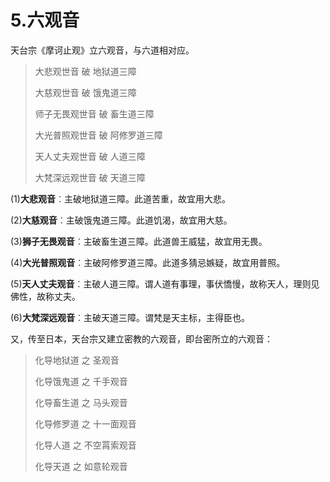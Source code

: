 # 5.六观音

天台宗《摩诃止观》立六观音，与六道相对应。

> 大悲观世音 破 地狱道三障
>
> 大慈观世音 破 饿鬼道三障
>
> 师子无畏观世音 破 畜生道三障
>
> 大光普照观世音 破 阿修罗道三障
>
> 天人丈夫观世音 破 人道三障
>
> 大梵深远观世音 破 天道三障

\(1\)**大悲观音**︰主破地狱道三障。此道苦重，故宜用大悲。

\(2\)**大慈观音**︰主破饿鬼道三障。此道饥渴，故宜用大慈。

\(3\)**狮子无畏观音**︰主破畜生道三障。此道兽王威猛，故宜用无畏。

\(4\)**大光普照观音**︰主破阿修罗道三障。此道多猜忌嫉疑，故宜用普照。

\(5\)**天人丈夫观音**︰主破人道三障。谓人道有事理，事伏憍慢，故称天人，理则见佛性，故称丈夫。

\(6\)**大梵深远观音**︰主破天道三障。谓梵是天主标，主得臣也。

又，传至日本，天台宗又建立密教的六观音，即台密所立的六观音：

> 化导地狱道 之 圣观音
>
> 化导饿鬼道 之 千手观音
>
> 化导畜生道 之 马头观音
>
> 化导修罗道 之 十一面观音
>
> 化导人道 之 不空罥索观音
>
> 化导天道 之 如意轮观音

